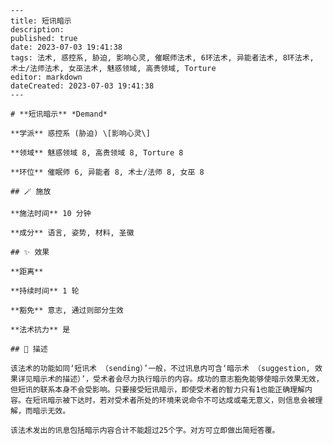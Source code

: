
    ---
    title: 短讯暗示
    description: 
    published: true
    date: 2023-07-03 19:41:38
    tags: 法术, 惑控系, 胁迫, 影响心灵, 催眠师法术, 6环法术, 异能者法术, 8环法术, 术士/法师法术, 女巫法术, 魅惑领域, 高贵领域, Torture
    editor: markdown
    dateCreated: 2023-07-03 19:41:38
    ---

    # **短讯暗示** *Demand*

    **学派** 惑控系 (胁迫) \[影响心灵\] 

    **领域** 魅惑领域 8, 高贵领域 8, Torture 8

    **环位** 催眠师 6, 异能者 8, 术士/法师 8, 女巫 8

    ## 🪄 施放

    **施法时间** 10 分钟

    **成分** 语言, 姿势, 材料, 圣徽

    ## ✨ 效果  

    **距离**   

    **持续时间** 1 轮 

    **豁免** 意志, 通过则部分生效

    **法术抗力** 是

    ## 📖 描述

    该法术的功能如同‘短讯术 （sending）’一般，不过讯息内可含‘暗示术 （suggestion, 效果详见暗示术的描述）’，受术者会尽力执行暗示的内容。成功的意志豁免能够使暗示效果无效，但短讯的联系本身不会受影响。只要接受短讯暗示，即使受术者的智力只有1也能正确理解内容。在短讯暗示被下达时，若对受术者所处的环境来说命令不可达成或毫无意义，则信息会被理解，而暗示无效。

    该法术发出的讯息包括暗示内容合计不能超过25个字。对方可立即做出简短答覆。
    